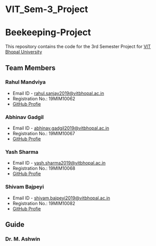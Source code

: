 # VIT_Sem-3_Project

# Beekeeping-Project

This repository contains the code for the 3rd Semester Project for [VIT Bhopal University](https://vitbhopal.ac.in/)

## Team Members

### Rahul Mandviya
* Email ID - rahul.sanjay2019@vitbhopal.ac.in
* Registration No.: 19MIM10062
* [GitHub Profie](https://github.com/Rahulm0106)

### Abhinav Gadgil
* Email ID - abhinav.gadgil2019@vitbhopal.ac.in
* Registration No.: 19MIM10067
* [GitHub Profie](https://github.com/Abhigadgil15)

### Yash Sharma
* Email ID - yash.sharma2019@vitbhopal.ac.in
* Registration No.: 19MIM10068
* [GitHub Profie](https://github.com/yash2arma/)

### Shivam Bajpeyi
* Email ID - shivam.bajpeyi2019@vitbhopal.ac.in
* Registration No.: 19MIM10082
* [GitHub Profie](https://github.com/Shivam-Bajpeyi)

## Guide

### Dr. M. Ashwin
